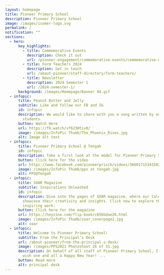 ```yaml
---
layout: homepage
title: Pioneer Primary School
description: Pioneer Primary School
image: /images/isomer-logo.svg
permalink: /
notification: ""
sections:
  - hero:
      key_highlights:
        - title: Commemorative Events
          description: Check it out
          url: /pioneer-engagement/commemorative-events/commemorative-events/
        - title: Form Teachers 2024
          description: Get in touch
          url: /about-pioneer/staff-directory/form-teachers/
        - title: Newsletter
          description: 2024 Semester 1
          url: /2024-semester-1/
      background: /images/Homepage/Banner 04.gif
  - infopic:
      title: Peanut Butter and Jelly
      subtitle: Like and follow our FB and IG
      id: infopic
      description: We would like to share with you a song written by our very own P6
        students.
      button: Watch Here
      url: https://fb.watch/vf623Htiv0/
      image: /images/InfoPic Thumb/The_Phoenix_Rises.jpg
      alt: Image alt text
  - infopic:
      title: Pioneer Primary School @ Tengah
      id: infopic
      description: Take a first look at the model for Pioneer Primary School @ Tengah!
      button: Click here for the video
      url: https://www.facebook.com/pioneerprisch/videos/3660171534310278/
      image: /images/InfoPic Thumb/pps at tengah.jpg
      alt: PPS@Tengah
  - infopic:
      title: SOAR Magazine
      subtitle: Inspirations Unleashed
      id: infopic
      description: Dive into the pages of SOAR magazine, where our talented students
        showcase their creativity and insights. Click now to explore their
        inspiring work.
      button: Click here for the magazine
      url: https://heyzine.com/flip-book/c656bdae26.html
      image: /images/InfoPic Thumb/soar_coverpage2.jpg
      alt: soar
  - infopic:
      title: Welcome to Pioneer Primary School!
      subtitle: From the Principal’s Desk
      url: /about-pioneer/from-the-principal-s-desk/
      image: /images/PPS2021 Photoshoot 26 of 31.jpg
      description: On behalf of all staff of Pioneer Primary School, I would like to
        wish one and all a Happy New Year! ...
      button: Read more
      alt: principal desk
---
```

